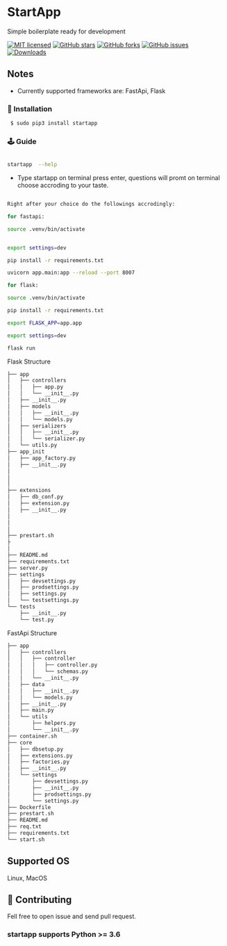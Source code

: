 




# StartApp 

Simple boilerplate ready for development 

[![MIT licensed](https://img.shields.io/github/license/marlin-dev/startapp)](https://raw.githubusercontent.com/marlin-dev/startapp/master/LICENSE)
[![GitHub stars](https://img.shields.io/github/stars/marlin-dev/startapp.svg)](https://github.com/marlin-dev/startapp/stargazers)
[![GitHub forks](https://img.shields.io/github/forks/marlin-dev/startapp.svg)](https://github.com/marlin-dev/startapp/network)
[![GitHub issues](https://img.shields.io/github/issues-raw/marlin-dev/startapp)](https://github.com/marlin-dev/startapp/issues)
[![Downloads](https://pepy.tech/badge/startapp)](https://pepy.tech/project/startapp)


## Notes
- Currently supported  frameworks are:  FastApi, Flask




###  🔨  Installation ###

```sh
 $ sudo pip3 install startapp
```


### 🕹 Guide

```bash

startapp  --help 

```
- Type  startapp  on terminal press enter, questions will promt on terminal choose accroding to your taste.



```bash

Right after your choice do the followings accrodingly: 

for fastapi:

source .venv/bin/activate


export settings=dev

pip install -r requirements.txt 

uvicorn app.main:app --reload --port 8007

for flask:

source .venv/bin/activate

pip install -r requirements.txt

export FLASK_APP=app.app

export settings=dev

flask run

```
Flask Structure

```bash 
├── app
│   ├── controllers
│   │   ├── app.py
│   │   └── __init__.py
│   ├── __init__.py
│   ├── models
│   │   ├── __init__.py
│   │   └── models.py
│   ├── serializers
│   │   ├── __init__.py
│   │   └── serializer.py
│   └── utils.py
├── app_init
│   ├── app_factory.py
│   ├── __init__.py
│   
│       
│       
├── extensions
│   ├── db_conf.py
│   ├── extension.py
│   ├── __init__.py
│   
│       
│       
├── prestart.sh
├
│   
├── README.md
├── requirements.txt
├── server.py
├── settings
│   ├── devsettings.py
│   ├── prodsettings.py
│   ├── settings.py
│   └── testsettings.py
└── tests
    ├── __init__.py
    └── test.py

```

FastApi Structure
```bash
├── app
│   ├── controllers
│   │   ├── controller
│   │   │   ├── controller.py
│   │   │   └── schemas.py
│   │   └── __init__.py
│   ├── data
│   │   ├── __init__.py
│   │   └── models.py
│   ├── __init__.py
│   ├── main.py
│   └── utils
│       ├── helpers.py
│       └── __init__.py
├── container.sh
├── core
│   ├── dbsetup.py
│   ├── extensions.py
│   ├── factories.py
│   ├── __init__.py
│   └── settings
│       ├── devsettings.py
│       ├── __init__.py
│       ├── prodsettings.py
│       └── settings.py
├── Dockerfile
├── prestart.sh
├── README.md
├── req.txt
├── requirements.txt
└── start.sh


```

## Supported OS
Linux, MacOS

## 🌱 Contributing
Fell free to open issue and send pull request.


### startapp  supports Python >= 3.6
